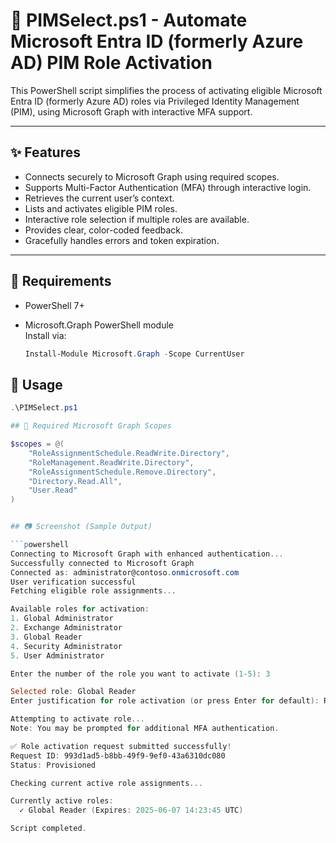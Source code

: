 # 🔐 PIMSelect.ps1 - Automate Microsoft Entra ID (formerly Azure AD) PIM Role Activation

This PowerShell script simplifies the process of activating eligible Microsoft Entra ID (formerly Azure AD) roles via Privileged Identity Management (PIM), using Microsoft Graph with interactive MFA support.

---

## ✨ Features

- Connects securely to Microsoft Graph using required scopes.
- Supports Multi-Factor Authentication (MFA) through interactive login.
- Retrieves the current user’s context.
- Lists and activates eligible PIM roles.
- Interactive role selection if multiple roles are available.
- Provides clear, color-coded feedback.
- Gracefully handles errors and token expiration.

---

## 🔧 Requirements

- PowerShell 7+
- Microsoft.Graph PowerShell module  
  Install via:

  ```powershell
  Install-Module Microsoft.Graph -Scope CurrentUser

## 🚀 Usage

```powershell
.\PIMSelect.ps1

## 🔐 Required Microsoft Graph Scopes

$scopes = @(
    "RoleAssignmentSchedule.ReadWrite.Directory",
    "RoleManagement.ReadWrite.Directory",
    "RoleAssignmentSchedule.Remove.Directory",
    "Directory.Read.All",
    "User.Read"
)


## 📷 Screenshot (Sample Output)

```powershell
Connecting to Microsoft Graph with enhanced authentication...
Successfully connected to Microsoft Graph
Connected as: administrator@contoso.onmicrosoft.com
User verification successful
Fetching eligible role assignments...

Available roles for activation:
1. Global Administrator
2. Exchange Administrator
3. Global Reader
4. Security Administrator
5. User Administrator

Enter the number of the role you want to activate (1-5): 3

Selected role: Global Reader
Enter justification for role activation (or press Enter for default): Reviewing tenant-wide configuration for upcoming internal audit.

Attempting to activate role...
Note: You may be prompted for additional MFA authentication.

✅ Role activation request submitted successfully!
Request ID: 993d1ad5-b8bb-49f9-9ef0-43a6310dc080
Status: Provisioned

Checking current active role assignments...

Currently active roles:
  ✓ Global Reader (Expires: 2025-06-07 14:23:45 UTC)

Script completed.